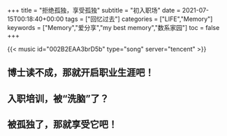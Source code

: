 +++
title = "拒绝孤独，享受孤独"
subtitle = "初入职场"
date = 2021-07-15T00:18:40+00:00
tags = ["回忆过去"]
categories = ["LIFE","Memory"]
keywords = ["Memory","爱分享","my best memory","数系家园"]
toc = false
+++

{{< music id="002B2EAA3brD5b" type="song" server="tencent" >}}

## 博士读不成，那就开启职业生涯吧！


## 入职培训，被“洗脑”了？


## 被孤独了，那就享受它吧！